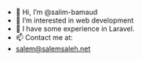 - 👋 Hi, I’m @salim-bamaud
- 👀 I’m interested in web development
- 🌱 I have some experience in  Laravel.
- 📫 Contact me at:
- salem@salemsaleh.net

<!---
salim-bamaud/salim-bamaud is a ✨ special ✨ repository because its `README.md` (this file) appears on your GitHub profile.
You can click the Preview link to take a look at your changes.
--->
